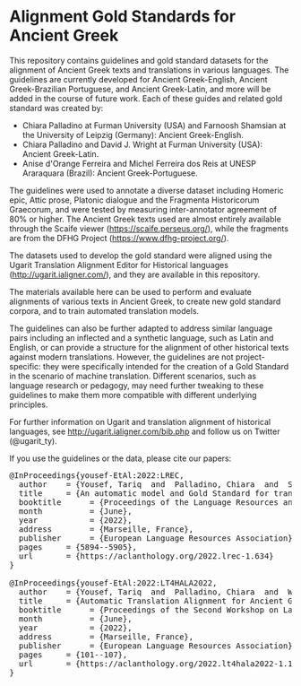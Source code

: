 # Alignment Gold Standards for Ancient Greek

This repository contains guidelines and gold standard datasets for the alignment of Ancient Greek texts and translations in various languages. The guidelines are currently developed for Ancient Greek-English, Ancient Greek-Brazilian Portuguese, and Ancient Greek-Latin, and more will be added in the course of future work. Each of these guides and related gold standard was created by:  

* Chiara Palladino at Furman University (USA) and Farnoosh Shamsian at the University of Leipzig (Germany): Ancient Greek-English.
* Chiara Palladino and David J. Wright at Furman University (USA): Ancient Greek-Latin.
* Anise d'Orange Ferreira and Michel Ferreira dos Reis at UNESP Araraquara (Brazil): Ancient Greek-Portuguese. 

The guidelines were used to annotate a diverse dataset including Homeric epic, Attic prose, Platonic dialogue and the Fragmenta Historicorum Graecorum, and were tested by measuring inter-annotator agreement of 80% or higher. The Ancient Greek texts used are almost entirely available through the Scaife viewer (https://scaife.perseus.org/), while the fragments are from the DFHG Project (https://www.dfhg-project.org/).  

The datasets used to develop the gold standard were aligned using the Ugarit Translation Alignment Editor for Historical languages (http://ugarit.ialigner.com/), and they are available in this repository.  

The materials available here can be used to perform and evaluate alignments of various texts in Ancient Greek, to create new gold standard corpora, and to train automated translation models.  

The guidelines can also be further adapted to address similar language pairs including an inflected and a synthetic language, such as Latin and English, or can provide a structure for the alignment of other historical texts against modern translations. However, the guidelines are not project-specific: they were specifically intended for the creation of a Gold Standard in the scenario of machine translation. Different scenarios, such as language research or pedagogy, may need further tweaking to these guidelines to make them more compatible with different underlying principles.

For further information on Ugarit and translation alignment of historical languages, see http://ugarit.ialigner.com/bib.php and follow us on Twitter (@ugarit_ty). 

If you use the guidelines or the data, please cite our papers:
<pre>
@InProceedings{yousef-EtAl:2022:LREC,
  author    = {Yousef, Tariq  and  Palladino, Chiara  and  Shamsian, Farnoosh  and  dâ€™Orange Ferreira, Anise  and  Ferreira dos Reis, Michel},
  title     = {An automatic model and Gold Standard for translation alignment of Ancient Greek},
  booktitle      = {Proceedings of the Language Resources and Evaluation Conference},
  month          = {June},
  year           = {2022},
  address        = {Marseille, France},
  publisher      = {European Language Resources Association},
  pages     = {5894--5905},
  url       = {https://aclanthology.org/2022.lrec-1.634}
}

@InProceedings{yousef-EtAl:2022:LT4HALA2022,
  author    = {Yousef, Tariq  and  Palladino, Chiara  and  Wright, David J.  and  Berti, Monica},
  title     = {Automatic Translation Alignment for Ancient Greek and Latin},
  booktitle      = {Proceedings of the Second Workshop on Language Technologies for Historical and Ancient Languages},
  month          = {June},
  year           = {2022},
  address        = {Marseille, France},
  publisher      = {European Language Resources Association},
  pages     = {101--107},
  url       = {https://aclanthology.org/2022.lt4hala2022-1.14}
}

</pre>
